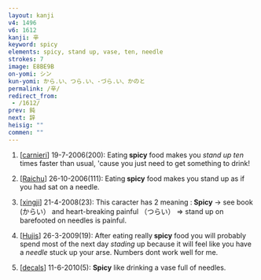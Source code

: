 ```yaml
---
layout: kanji
v4: 1496
v6: 1612
kanji: 辛
keyword: spicy
elements: spicy, stand up, vase, ten, needle
strokes: 7
image: E8BE9B
on-yomi: シン
kun-yomi: から.い、つら.い、-づら.い、かのと
permalink: /辛/
redirect_from:
 - /1612/
prev: 鈍
next: 辞
heisig: ""
commen: ""
---
```


1) [<a href="http://kanji.koohii.com/profile/carnieri">carnieri</a>] 19-7-2006(200): Eating<strong> spicy</strong> food makes you <em>stand up</em> <em>ten</em> times faster than usual, &#039;cause you just need to get something to drink!

2) [<a href="http://kanji.koohii.com/profile/Raichu">Raichu</a>] 26-10-2006(111): Eating<strong> spicy</strong> food makes you stand up as if you had sat on a needle.

3) [<a href="http://kanji.koohii.com/profile/xingji">xingji</a>] 21-4-2008(23): This caracter has 2 meaning :<strong> Spicy</strong> -&gt; see book (からい） and heart-breaking painful （つらい） =&gt; stand up on barefooted on needles is painful.

4) [<a href="http://kanji.koohii.com/profile/Hujis">Hujis</a>] 26-3-2009(19): After eating really<strong> spicy</strong> food you will probably spend most of the next day <em>stading</em> up because it will feel like you have a <em>needle</em> stuck up your arse. Numbers dont work well for me.

5) [<a href="http://kanji.koohii.com/profile/decals">decals</a>] 11-6-2010(5): <strong>Spicy</strong> like drinking a vase full of needles.

